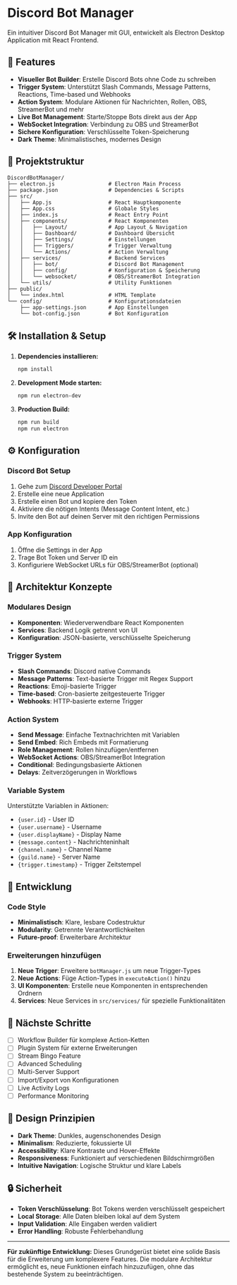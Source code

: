 # Discord Bot Manager

Ein intuitiver Discord Bot Manager mit GUI, entwickelt als Electron Desktop Application mit React Frontend.

## 🚀 Features

- **Visueller Bot Builder**: Erstelle Discord Bots ohne Code zu schreiben
- **Trigger System**: Unterstützt Slash Commands, Message Patterns, Reactions, Time-based und Webhooks
- **Action System**: Modulare Aktionen für Nachrichten, Rollen, OBS, StreamerBot und mehr
- **Live Bot Management**: Starte/Stoppe Bots direkt aus der App
- **WebSocket Integration**: Verbindung zu OBS und StreamerBot
- **Sichere Konfiguration**: Verschlüsselte Token-Speicherung
- **Dark Theme**: Minimalistisches, modernes Design

## 📁 Projektstruktur

```
DiscordBotManager/
├── electron.js                 # Electron Main Process
├── package.json                # Dependencies & Scripts
├── src/
│   ├── App.js                  # React Hauptkomponente
│   ├── App.css                 # Globale Styles
│   ├── index.js                # React Entry Point
│   ├── components/             # React Komponenten
│   │   ├── Layout/             # App Layout & Navigation
│   │   ├── Dashboard/          # Dashboard Übersicht
│   │   ├── Settings/           # Einstellungen
│   │   ├── Triggers/           # Trigger Verwaltung
│   │   └── Actions/            # Action Verwaltung
│   ├── services/               # Backend Services
│   │   ├── bot/                # Discord Bot Management
│   │   ├── config/             # Konfiguration & Speicherung
│   │   └── websocket/          # OBS/StreamerBot Integration
│   └── utils/                  # Utility Funktionen
├── public/
│   └── index.html              # HTML Template
└── config/                     # Konfigurationsdateien
    ├── app-settings.json       # App Einstellungen
    └── bot-config.json         # Bot Konfiguration
```

## 🛠 Installation & Setup

1. **Dependencies installieren:**
   ```bash
   npm install
   ```

2. **Development Mode starten:**
   ```bash
   npm run electron-dev
   ```

3. **Production Build:**
   ```bash
   npm run build
   npm run electron
   ```

## ⚙️ Konfiguration

### Discord Bot Setup
1. Gehe zum [Discord Developer Portal](https://discord.com/developers/applications)
2. Erstelle eine neue Application
3. Erstelle einen Bot und kopiere den Token
4. Aktiviere die nötigen Intents (Message Content Intent, etc.)
5. Invite den Bot auf deinen Server mit den richtigen Permissions

### App Konfiguration
1. Öffne die Settings in der App
2. Trage Bot Token und Server ID ein
3. Konfiguriere WebSocket URLs für OBS/StreamerBot (optional)

## 🎯 Architektur Konzepte

### Modulares Design
- **Komponenten**: Wiederverwendbare React Komponenten
- **Services**: Backend Logik getrennt von UI
- **Konfiguration**: JSON-basierte, verschlüsselte Speicherung

### Trigger System
- **Slash Commands**: Discord native Commands
- **Message Patterns**: Text-basierte Trigger mit Regex Support
- **Reactions**: Emoji-basierte Trigger
- **Time-based**: Cron-basierte zeitgesteuerte Trigger
- **Webhooks**: HTTP-basierte externe Trigger

### Action System
- **Send Message**: Einfache Textnachrichten mit Variablen
- **Send Embed**: Rich Embeds mit Formatierung
- **Role Management**: Rollen hinzufügen/entfernen
- **WebSocket Actions**: OBS/StreamerBot Integration
- **Conditional**: Bedingungsbasierte Aktionen
- **Delays**: Zeitverzögerungen in Workflows

### Variable System
Unterstützte Variablen in Aktionen:
- `{user.id}` - User ID
- `{user.username}` - Username
- `{user.displayName}` - Display Name
- `{message.content}` - Nachrichteninhalt
- `{channel.name}` - Channel Name
- `{guild.name}` - Server Name
- `{trigger.timestamp}` - Trigger Zeitstempel

## 🔧 Entwicklung

### Code Style
- **Minimalistisch**: Klare, lesbare Codestruktur
- **Modularity**: Getrennte Verantwortlichkeiten
- **Future-proof**: Erweiterbare Architektur

### Erweiterungen hinzufügen
1. **Neue Trigger**: Erweitere `botManager.js` um neue Trigger-Types
2. **Neue Actions**: Füge Action-Types in `executeAction()` hinzu
3. **UI Komponenten**: Erstelle neue Komponenten in entsprechenden Ordnern
4. **Services**: Neue Services in `src/services/` für spezielle Funktionalitäten

## 📝 Nächste Schritte

- [ ] Workflow Builder für komplexe Action-Ketten
- [ ] Plugin System für externe Erweiterungen
- [ ] Stream Bingo Feature
- [ ] Advanced Scheduling
- [ ] Multi-Server Support
- [ ] Import/Export von Konfigurationen
- [ ] Live Activity Logs
- [ ] Performance Monitoring

## 🎨 Design Prinzipien

- **Dark Theme**: Dunkles, augenschonendes Design
- **Minimalism**: Reduzierte, fokussierte UI
- **Accessibility**: Klare Kontraste und Hover-Effekte
- **Responsiveness**: Funktioniert auf verschiedenen Bildschirmgrößen
- **Intuitive Navigation**: Logische Struktur und klare Labels

## 🔒 Sicherheit

- **Token Verschlüsselung**: Bot Tokens werden verschlüsselt gespeichert
- **Local Storage**: Alle Daten bleiben lokal auf dem System
- **Input Validation**: Alle Eingaben werden validiert
- **Error Handling**: Robuste Fehlerbehandlung

---

**Für zukünftige Entwicklung:** Dieses Grundgerüst bietet eine solide Basis für die Erweiterung um komplexere Features. Die modulare Architektur ermöglicht es, neue Funktionen einfach hinzuzufügen, ohne das bestehende System zu beeinträchtigen.

